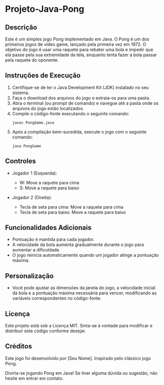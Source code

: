 # Projeto-Java-Pong

## Descrição
Este é um simples jogo Pong implementado em Java. O Pong é um dos primeiros jogos de vídeo game, lançado pela primeira vez em 1972. O objetivo do jogo é usar uma raquete para rebater uma bola e impedir que ela passe pela sua extremidade da tela, enquanto tenta fazer a bola passar pela raquete do oponente.

## Instruções de Execução
1. Certifique-se de ter o Java Development Kit (JDK) instalado no seu sistema.
2. Faça o download dos arquivos do jogo e extraia-os para uma pasta.
3. Abra o terminal (ou prompt de comando) e navegue até a pasta onde os arquivos do jogo estão localizados.
4. Compile o código-fonte executando o seguinte comando:
   ```
   javac PongGame.java
   ```
5. Após a compilação bem-sucedida, execute o jogo com o seguinte comando:
   ```
   java PongGame
   ```

## Controles
- Jogador 1 (Esquerda):
  - W: Move a raquete para cima
  - S: Move a raquete para baixo

- Jogador 2 (Direita):
  - Tecla de seta para cima: Move a raquete para cima
  - Tecla de seta para baixo: Move a raquete para baixo

## Funcionalidades Adicionais
- Pontuação é mantida para cada jogador.
- A velocidade da bola aumenta gradualmente durante o jogo para aumentar a dificuldade.
- O jogo reinicia automaticamente quando um jogador atinge a pontuação máxima.

## Personalização
- Você pode ajustar as dimensões da janela do jogo, a velocidade inicial da bola e a pontuação máxima necessária para vencer, modificando as variáveis correspondentes no código-fonte.

## Licença
Este projeto está sob a Licença MIT. Sinta-se à vontade para modificar e distribuir este código conforme desejar.

## Créditos
Este jogo foi desenvolvido por [Seu Nome]. Inspirado pelo clássico jogo Pong.

Divirta-se jogando Pong em Java! Se tiver alguma dúvida ou sugestão, não hesite em entrar em contato.
